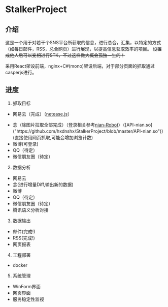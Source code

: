 # StalkerProject
## 介绍
这是一个用于对若干个SNS平台所获取的信息，进行总合，汇集，以特定的方式（如每日邮件，RSS，总合网页）进行展现，以提高信息获取效率的项目。
~~设置成他人后可以变相进行STK，不过这样做大概会孤独一生的！~~

采用React架设前端，nginx+C#(mono)架设后端，对于部分页面的抓取通过casperjs进行。

## 进度
1. 抓取目标
 * 网易云（完成）（[netease.js]("https://github.com/hxdnshx/StalkerProject/blob/master/netease.js")）
 + 念（除图片拉取全部完成）（登录相关参考[nian-Robot]("https://github.com/ConnorNowhere/nian-robot")）（[API-nian.so]("https://github.com/hxdnshx/StalkerProject/blob/master/API-nian.so")）(直接使用网页抓取,可能会增加浏览计数)
 + 微博(可登录)
 + QQ（待定）
 + 微信朋友圈（待定）
2. 数据分析
 + 网易云
 + 念(进行增量Diff,输出新的数据)
 + 微博
 + QQ（待定）
 + 微信朋友圈（待定）
 + 腾讯语义分析对接
3. 数据输出
 + 邮件(完成!)
 + RSS(完成!)
 + 网页报表
4. 工程部署
 + docker
5. 系统管理
 + WinForm界面
 + 网页界面
 + 服务稳定性监视


